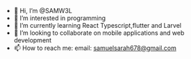 - 👋 Hi, I’m @SAMW3L
- 👀 I’m interested in programming
- 🌱 I’m currently learning React Typescript,flutter and Larvel
- 💞️ I’m looking to collaborate on mobile applications and web development
- 📫 How to reach me: email: samuelsarah678@gmail.com

<!---
SAMW3L/SAMW3L is a ✨ special ✨ repository because its `README.md` (this file) appears on your GitHub profile.
You can click the Preview link to take a look at your changes.
--->

